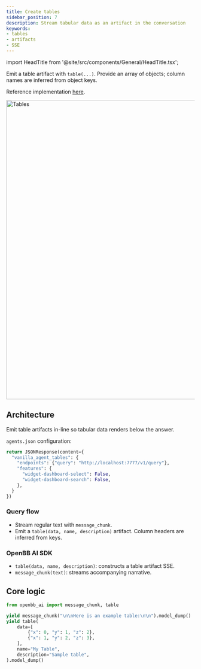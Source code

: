 ```yaml
---
title: Create tables
sidebar_position: 7
description: Stream tabular data as an artifact in the conversation
keywords:
- tables
- artifacts
- SSE
---
```


import HeadTitle from '@site/src/components/General/HeadTitle.tsx';

<HeadTitle title="AI Features — Create tables | OpenBB Workspace Docs" />

Emit a table artifact with `table(...)`. Provide an array of objects; column names are inferred from object keys.

Reference implementation [here](https://github.com/OpenBB-finance/agents-for-openbb/blob/feat/add-agent-dashboard-widgets-example/34-vanilla-agent-tables/vanilla_agent_tables/main.py).

<img className="pro-border-gradient" width="800" alt="Tables" src="https://openbb-cms.directus.app/assets/9024844b-2b40-4878-80d0-4be2309a8297.png" />

## Architecture

Emit table artifacts in-line so tabular data renders below the answer.

`agents.json` configuration:

```python
return JSONResponse(content={
  "vanilla_agent_tables": {
    "endpoints": {"query": "http://localhost:7777/v1/query"},
    "features": {
      "widget-dashboard-select": False,
      "widget-dashboard-search": False,
    },
  }
})
```

### Query flow
- Stream regular text with `message_chunk`.
- Emit a `table(data, name, description)` artifact. Column headers are inferred from keys.

### OpenBB AI SDK
- `table(data, name, description)`: constructs a table artifact SSE.
- `message_chunk(text)`: streams accompanying narrative.

## Core logic

```python
from openbb_ai import message_chunk, table

yield message_chunk("\n\nHere is an example table:\n\n").model_dump()
yield table(
    data=[
        {"x": 0, "y": 1, "z": 2},
        {"x": 1, "y": 2, "z": 3},
    ],
    name="My Table",
    description="Sample table",
).model_dump()
```

